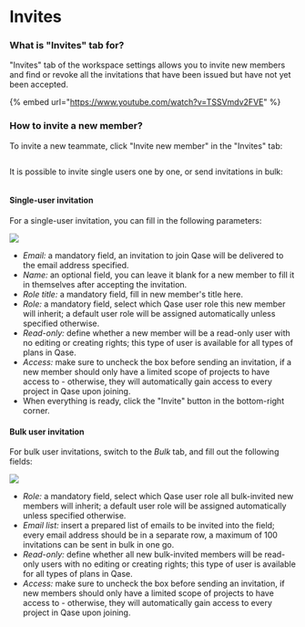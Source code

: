 # Invites

### What is "Invites" tab for?

"Invites" tab of the workspace settings allows you to invite new members and find or revoke all the invitations that have been issued but have not yet been accepted.

{% embed url="https://www.youtube.com/watch?v=TSSVmdv2FVE" %}

### How to invite a new member? <a href="#h_70da117e32" id="h_70da117e32"></a>

To invite a new teammate, click "Invite new member" in the "Invites" tab:

<figure><img src="https://qase.intercom-attachments-7.com/i/o/597165202/5e90bef21eab223292d48196/XFsmvf4V6wkztirwY6I2yal7usjGaa4fl5hIHG0yxSD0FEFkOJvHpLo7HqgoXNm0wxzeWYWKTiscXFwwEHxe4Cwdn7e_YpfWiQgvRIRIrRRzPRQrv0J2pXfZqyW3_3aVcvQWXc8gZhjxPoloncr-LskplqxcUnUAuLz0_HwpzLb1GB9yCQSsjgPyEw" alt=""><figcaption></figcaption></figure>

It is possible to invite single users one by one, or send invitations in bulk:

<figure><img src="https://qase.intercom-attachments-7.com/i/o/597165208/f469335acd4782b8e62366d7/W89zrjoHefH75WMyAqS6Neg-XeIx1cxC6TJZOOEtJrIHWJp7Hdg4Q6VPdjQDYJOvJcZmPMtiO7XEvAMUiOOEk_0ZSeXzbSv0j-9hn0lDnxk1BtsMMFT7z36xhAVPoEDzFD3yDhYBI8NQTxXiHGNJk35Qbg2BZeHY-cKNtlHN53eP_QWnwykuppdUww" alt=""><figcaption></figcaption></figure>

#### Single-user invitation

For a single-user invitation, you can fill in the following parameters:

[![](https://qase.intercom-attachments-7.com/i/o/597165210/767c0c7f4d71b5886ca5d36a/gLu\_Ix9BgijyuyFBDtp93qDCA9\_HiIenS48K5bXeBKSf\_geqScZ-M6WPaxcRxW\_tHixFvQQFGk6q7MF\_eW\_UVf9oT0DpXW6he8FPM0472peUcXPS92SJ71fqHOtsoWE-7qmf081Gw3QH-zDAhdBZ0if-yoE0Er-lh6AIvaoQPYF7UYVvbdI6qtZHgQ)](https://qase.intercom-attachments-7.com/i/o/597165210/767c0c7f4d71b5886ca5d36a/gLu\_Ix9BgijyuyFBDtp93qDCA9\_HiIenS48K5bXeBKSf\_geqScZ-M6WPaxcRxW\_tHixFvQQFGk6q7MF\_eW\_UVf9oT0DpXW6he8FPM0472peUcXPS92SJ71fqHOtsoWE-7qmf081Gw3QH-zDAhdBZ0if-yoE0Er-lh6AIvaoQPYF7UYVvbdI6qtZHgQ)

* _Email:_ a mandatory field, an invitation to join Qase will be delivered to the email address specified.
* _Name:_ an optional field, you can leave it blank for a new member to fill it in themselves after accepting the invitation.
* _Role title:_ a mandatory field, fill in new member's title here.
* _Role:_ a mandatory field, select which Qase user role this new member will inherit; a default user role will be assigned automatically unless specified otherwise.
* _Read-only:_ define whether a new member will be a read-only user with no editing or creating rights; this type of user is available for all types of plans in Qase.
* _Access:_ make sure to uncheck the box before sending an invitation, if a new member should only have a limited scope of projects to have access to - otherwise, they will automatically gain access to every project in Qase upon joining.
* When everything is ready, click the "Invite" button in the bottom-right corner.

#### Bulk user invitation

For bulk user invitations, switch to the _Bulk_ tab, and fill out the following fields:

[![](https://qase.intercom-attachments-7.com/i/o/597165214/41f6e27f519994bd810ad447/GAF76oq74vyyKLqNSEfl1HEQn1doQ9b3QHeENr8iX62w18pIGe969OXw1NbvUqMWlu\_kewWkD0v-Ty9YibPMhgdUqk49ebMI0xV66zUaTMu8g6CXBvp3uRYVg6bOPWxGtJgCZ2TaFOVDzTOn4c31P5PTaeIXFLqLhW-ad6x1HiHyTNbQpNVKWw6v3A)](https://qase.intercom-attachments-7.com/i/o/597165214/41f6e27f519994bd810ad447/GAF76oq74vyyKLqNSEfl1HEQn1doQ9b3QHeENr8iX62w18pIGe969OXw1NbvUqMWlu\_kewWkD0v-Ty9YibPMhgdUqk49ebMI0xV66zUaTMu8g6CXBvp3uRYVg6bOPWxGtJgCZ2TaFOVDzTOn4c31P5PTaeIXFLqLhW-ad6x1HiHyTNbQpNVKWw6v3A)

* _Role:_ a mandatory field, select which Qase user role all bulk-invited new members will inherit; a default user role will be assigned automatically unless specified otherwise.
* _Email list:_ insert a prepared list of emails to be invited into the field; every email address should be in a separate row, a maximum of 100 invitations can be sent in bulk in one go.
* _Read-only:_ define whether all new bulk-invited members will be read-only users with no editing or creating rights; this type of user is available for all types of plans in Qase.
* _Access:_ make sure to uncheck the box before sending an invitation, if new members should only have a limited scope of projects to have access to - otherwise, they will automatically gain access to every project in Qase upon joining.
